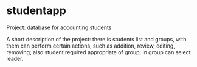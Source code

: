 # studentapp
<p>Project: database for accounting students</p>
A short description of the project: there is students list and groups,
with them can perform certain actions, such as addition, review, editing, removing;
also student required appropriate of group; in group can select leader.
